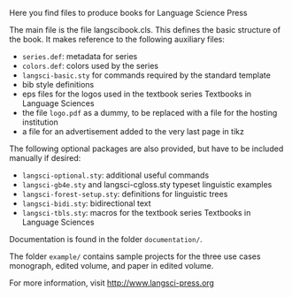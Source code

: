 Here you find files to produce books for Language Science Press

The main file is the file langscibook.cls. This defines the basic structure of the book. It makes reference to the following auxiliary files:
- `series.def`: metadata for series
- `colors.def`: colors used by the series
- `langsci-basic.sty` for commands required by the standard template
- bib style definitions
- eps files for the logos used in the textbook series Textbooks in Language Sciences
- the file `logo.pdf` as a dummy, to be replaced with a file for the hosting institution
- a file for an advertisement added to the very last page in tikz

The following optional packages are also provided, but have to be included manually if desired:
- `langsci-optional.sty`: additional useful commands
- `langsci-gb4e.sty` and langsci-cgloss.sty typeset linguistic examples
- `langsci-forest-setup.sty`: definitions for linguistic trees
- `langsci-bidi.sty`: bidirectional text
- `langsci-tbls.sty`: macros for the textbook series Textbooks in Language Sciences

Documentation is found in the folder `documentation/`.

The folder `example/` contains sample projects for the three use cases monograph, edited volume, and paper in edited volume.

For more information, visit http://www.langsci-press.org


